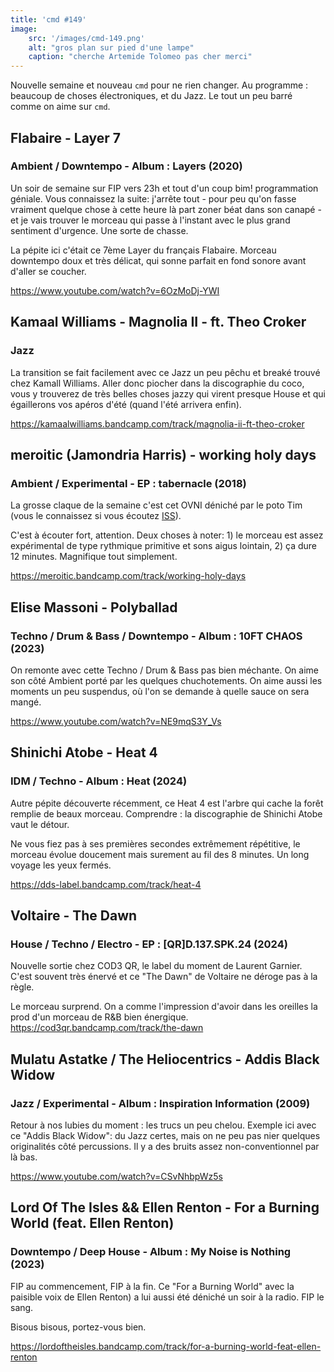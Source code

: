 ```yaml
---
title: 'cmd #149'
image:  
    src: '/images/cmd-149.png'
    alt: "gros plan sur pied d'une lampe" 
    caption: "cherche Artemide Tolomeo pas cher merci"
---
```


Nouvelle semaine et nouveau `cmd` pour ne rien changer. Au programme : beaucoup de choses électroniques, et du Jazz. Le tout un peu barré comme on aime sur `cmd`.

## Flabaire - Layer 7 
### Ambient / Downtempo - Album : Layers (2020)

Un soir de semaine sur FIP vers 23h et tout d'un coup bim! programmation géniale. Vous connaissez la suite: j'arrête tout - pour peu qu'on fasse vraiment quelque chose à cette heure là part zoner béat dans son canapé - et je vais trouver le morceau qui passe à l'instant avec le plus grand sentiment d'urgence. Une sorte de chasse.

La pépite ici c'était ce 7ème Layer du français Flabaire. Morceau downtempo doux et très délicat, qui sonne parfait en fond sonore avant d'aller se coucher.

https://www.youtube.com/watch?v=6OzMoDj-YWI

## Kamaal Williams - Magnolia II - ft. Theo Croker 
### Jazz 

La transition se fait facilement avec ce Jazz un peu pêchu et breaké trouvé chez Kamall Williams. Aller donc piocher dans la discographie du coco, vous y trouverez de très belles choses jazzy qui virent presque House et qui égaillerons vos apéros d'été (quand l'été arrivera enfin).

https://kamaalwilliams.bandcamp.com/track/magnolia-ii-ft-theo-croker

## meroitic (Jamondria Harris) - working holy days 
### Ambient / Experimental - EP : tabernacle (2018)

La grosse claque de la semaine c'est cet OVNI déniché par le poto Tim (vous le connaissez si vous écoutez [ISS](https://www.prun.net/emission/8MNV-iss)).

C'est à écouter fort, attention. Deux choses à noter: 1) le morceau est assez expérimental de type rythmique primitive et sons aigus lointain, 2) ça dure 12 minutes. Magnifique tout simplement.

https://meroitic.bandcamp.com/track/working-holy-days

## Elise Massoni - Polyballad 
### Techno / Drum & Bass / Downtempo - Album : 10FT CHAOS (2023)

On remonte avec cette Techno / Drum & Bass pas bien méchante. On aime son côté Ambient porté par les quelques chuchotements. On aime aussi les moments un peu suspendus, où l'on se demande à quelle sauce on sera mangé.

https://www.youtube.com/watch?v=NE9mqS3Y_Vs

## Shinichi Atobe - Heat 4 
### IDM / Techno - Album : Heat (2024)

Autre pépite découverte récemment, ce Heat 4 est l'arbre qui cache la forêt remplie de beaux morceau. Comprendre : la discographie de Shinichi Atobe vaut le détour.

Ne vous fiez pas à ses premières secondes extrêmement répétitive, le morceau évolue doucement mais surement au fil des 8 minutes. Un long voyage les yeux fermés.

https://dds-label.bandcamp.com/track/heat-4

## Voltaire - The Dawn 
### House / Techno / Electro - EP : [QR​]​D​.​137​.​SPK​.​24 (2024)

Nouvelle sortie chez COD3 QR, le label du moment de Laurent Garnier. C'est souvent très énervé et ce "The Dawn" de Voltaire ne déroge pas à la règle.

Le morceau surprend. On a comme l'impression d'avoir dans les oreilles la prod d'un morceau de R&B bien énergique.
https://cod3qr.bandcamp.com/track/the-dawn

## Mulatu Astatke / The Heliocentrics - Addis Black Widow 
### Jazz / Experimental - Album : Inspiration Information (2009)

Retour à nos lubies du moment : les trucs un peu chelou. Exemple ici avec ce "Addis Black Widow": du Jazz certes, mais on ne peu pas nier quelques originalités côté percussions. Il y a des bruits assez non-conventionnel par là bas.

https://www.youtube.com/watch?v=CSvNhbpWz5s

## Lord Of The Isles && Ellen Renton - For a Burning World (feat. Ellen Renton)
### Downtempo / Deep House - Album : My Noise is Nothing (2023)

FIP au commencement, FIP à la fin. Ce "For a Burning World" avec la paisible voix de Ellen Renton) a lui aussi été déniché un soir à la radio. FIP le sang.

Bisous bisous, portez-vous bien.

https://lordoftheisles.bandcamp.com/track/for-a-burning-world-feat-ellen-renton

